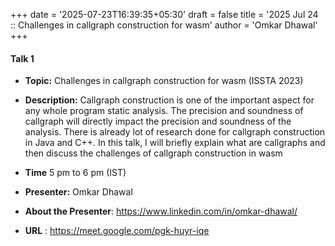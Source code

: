 +++
date = '2025-07-23T16:39:35+05:30'
draft = false
title = '2025 Jul 24 :: Challenges in callgraph construction for wasm'
author = 'Omkar Dhawal'
+++

#### **Talk 1**
- **Topic:** Challenges in callgraph construction for wasm (ISSTA 2023)

- **Description:** Callgraph construction is one of the important aspect for any whole program static analysis. The precision and soundness of callgraph will directly impact the precision and soundness of the analysis. There is already lot of research done for callgraph construction in Java and C++. In this talk, I will briefly explain what are callgraphs and then discuss the challenges of callgraph construction in wasm


- **Time** 5 pm to 6 pm (IST)  
- **Presenter:** Omkar Dhawal  
- **About the Presenter**: https://www.linkedin.com/in/omkar-dhawal/
- **URL** : https://meet.google.com/pgk-huyr-iqe


